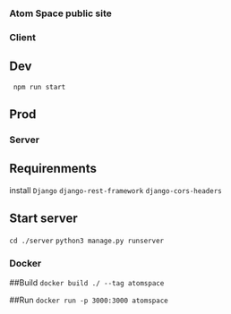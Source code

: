 ### Atom Space public site

### Client

## Dev 
``` npm run start```

## Prod

### Server
## Requirenments
install 
```Django```
```django-rest-framework```
```django-cors-headers```
## Start server

```cd ./server```
```python3 manage.py runserver```
### Docker 

##Build 
```docker build ./ --tag atomspace```

##Run
```docker run -p 3000:3000 atomspace```